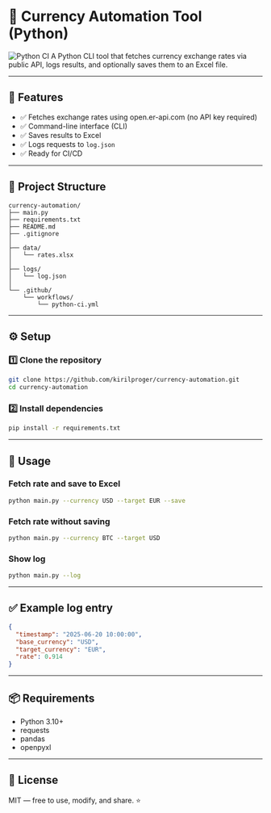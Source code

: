 # 💱 Currency Automation Tool (Python)
![Python CI](https://github.com/kirilproger/currency-automation/actions/workflows/python-ci.yml/badge.svg)
A Python CLI tool that fetches currency exchange rates via public API, logs results, and optionally saves them to an Excel file.

---

## 🚀 Features

- ✅ Fetches exchange rates using open.er-api.com (no API key required)
- ✅ Command-line interface (CLI)
- ✅ Saves results to Excel
- ✅ Logs requests to `log.json`
- ✅ Ready for CI/CD

---

## 🧱 Project Structure

```
currency-automation/
├── main.py
├── requirements.txt
├── README.md
├── .gitignore
│
├── data/
│   └── rates.xlsx
│
├── logs/
│   └── log.json
│
└── .github/
    └── workflows/
        └── python-ci.yml
```

---

## ⚙️ Setup

### 1️⃣ Clone the repository
```bash
git clone https://github.com/kirilproger/currency-automation.git
cd currency-automation
```

### 2️⃣ Install dependencies
```bash
pip install -r requirements.txt
```

---

## 🧪 Usage

### Fetch rate and save to Excel
```bash
python main.py --currency USD --target EUR --save
```

### Fetch rate without saving
```bash
python main.py --currency BTC --target USD
```

### Show log
```bash
python main.py --log
```

---

## ✅ Example log entry
```json
{
  "timestamp": "2025-06-20 10:00:00",
  "base_currency": "USD",
  "target_currency": "EUR",
  "rate": 0.914
}
```

---

## 📦 Requirements

- Python 3.10+
- requests
- pandas
- openpyxl

---

## 🧠 License

MIT — free to use, modify, and share. ⭐
